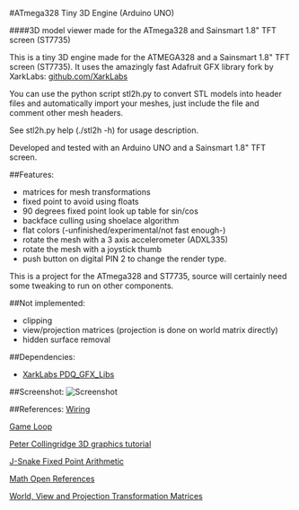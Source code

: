 #ATmega328 Tiny 3D Engine (Arduino UNO)
 
####3D model viewer made for the ATmega328 and Sainsmart 1.8" TFT screen (ST7735)

This is a tiny 3D engine made for the ATMEGA328 and a Sainsmart 1.8" TFT screen (ST7735).
It uses the amazingly fast Adafruit GFX library fork by XarkLabs: [github.com/XarkLabs](https://github.com/XarkLabs)

You can use the python script stl2h.py to convert STL models into header files and automatically import your meshes, just include the file and comment other mesh headers.

See stl2h.py help (./stl2h -h) for usage description.

Developed and tested with an Arduino UNO and a Sainsmart 1.8" TFT screen.

##Features:
* matrices for mesh transformations
* fixed point to avoid using floats
* 90 degrees fixed point look up table for sin/cos
* backface culling using shoelace algorithm
* flat colors (-unfinished/experimental/not fast enough-)
* rotate the mesh with a 3 axis accelerometer (ADXL335)
* rotate the mesh with a joystick thumb
* push button on digital PIN 2 to change the render type.

This is a project for the ATmega328 and ST7735, source will certainly need some tweaking to run on other components.

##Not implemented:
* clipping
* view/projection matrices (projection is done on world matrix directly)
* hidden surface removal

##Dependencies:
* [XarkLabs PDQ_GFX_Libs](https://github.com/XarkLabs/PDQ_GFX_Libs)

##Screenshot:
![Screenshot](https://raw.githubusercontent.com/mrt-prodz/ATmega328-Tiny-3D-Engine/master/screenshot.jpg)

##References:
[Wiring](http://www.tweaking4all.com/hardware/arduino/sainsmart-arduino-color-display)

[Game Loop](http://www.koonsolo.com/news/dewitters-gameloop)

[Peter Collingridge 3D graphics tutorial](http://petercollingridge.appspot.com/3D-tutorial)

[J-Snake Fixed Point Arithmetic](http://forums.tigsource.com/index.php?topic=35880.0)

[Math Open References](http://www.mathopenref.com/coordpolygonarea.html)

[World, View and Projection Transformation Matrices](http://www.codinglabs.net/article_world_view_projection_matrix.aspx)
